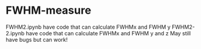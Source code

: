 # FWHM-measure 

FWHM2.ipynb have code that can calculate FWHMx and FWHM y
FWHM2-2.ipynb have code that can calculate FWHMx and FWHM y and z
May still have bugs but can work!
